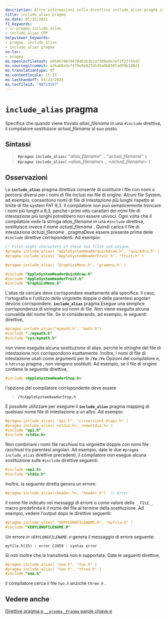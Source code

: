 ```yaml
---
description: Altre informazioni sulla direttiva include_alias pragma in Microsoft C/C++
title: include_alias pragma
ms.date: 01/22/2021
f1_keywords:
- vc-pragma.include_alias
- include_alias_CPP
helpviewer_keywords:
- pragma, include_alias
- include_alias pragma
no-loc:
- pragma
ms.openlocfilehash: a9586748794704b3b3bcaf3d8ede7ef2f2f74545
ms.sourcegitcommit: a26a66a3cf479e0e827d549a9b850fad99b108d1
ms.translationtype: MT
ms.contentlocale: it-IT
ms.lasthandoff: 01/22/2021
ms.locfileid: "98713597"
---
```

# <a name="include_alias-no-locpragma"></a>`include_alias` pragma

Specifica che quando viene trovato *alias_filename* in una `#include` direttiva, il compilatore sostituisce *actual_filename* al suo posto.

## <a name="syntax"></a>Sintassi

<!-- localization note - it's important to have the italic and bold characters immediately adjacent here. -->
> **`#pragma include_alias(`** "*alias_filename*" **`,`** "*actual_filename*" **`)`**\
> **`#pragma include_alias(`** \<*alias_filename*> **`,`** \<*actual_filename*> **`)`**

## <a name="remarks"></a>Osservazioni

La **`include_alias`** pragma direttiva consente di sostituire i file con nomi o percorsi diversi per i nomi di file inclusi nei file di origine. Alcuni file System, ad esempio, consentono nomi di file di intestazione più lunghi rispetto al limite di file system FAT 8,3. Il compilatore non può semplicemente troncare i nomi più lunghi a 8,3, perché i primi otto caratteri dei nomi file di intestazione più lunghi potrebbero non essere univoci. Ogni volta che il compilatore vede la stringa *alias_filename* in una `#include` direttiva, sostituisce invece il nome *actual_filename* . Quindi carica il file di intestazione *actual_filename* . pragmaDeve essere presente prima delle `#include` direttive corrispondenti. Ad esempio:

```cpp
// First eight characters of these two files not unique.
#pragma include_alias( "AppleSystemHeaderQuickdraw.h", "quickdra.h" )
#pragma include_alias( "AppleSystemHeaderFruit.h", "fruit.h" )

#pragma include_alias( "GraphicsMenu.h", "gramenu.h" )

#include "AppleSystemHeaderQuickdraw.h"
#include "AppleSystemHeaderFruit.h"
#include "GraphicsMenu.h"
```

L'alias da cercare deve corrispondere esattamente alla specifica. Il caso, l'ortografia e l'utilizzo delle virgolette doppie o delle parentesi angolari devono corrispondere. **`include_alias`** pragma Esegue una semplice corrispondenza di stringhe sui nomi di file. Non viene eseguita alcuna convalida del nome file. Se si considerando, ad esempio, le seguenti direttive,

```cpp
#pragma include_alias("mymath.h", "math.h")
#include "./mymath.h"
#include "sys/mymath.h"
```

non viene eseguita alcuna sostituzione di alias, perché le stringhe del file di intestazione non corrispondono esattamente. Inoltre, i nomi di file di intestazione usati come argomenti per le **`/Yu`** **`/Yc`** Opzioni del compilatore e, o `hdrstop` pragma , non vengono sostituiti. Ad esempio, se il file di origine contiene la seguente direttiva,

```cpp
#include <AppleSystemHeaderStop.h>
```

l'opzione del compilatore corrispondente deve essere

> **`/YcAppleSystemHeaderStop.h`**

È possibile utilizzare per eseguire il **`include_alias`** pragma mapping di qualsiasi nome file di intestazione a un altro. Ad esempio:

```cpp
#pragma include_alias( "api.h", "c:\version1.0\api.h" )
#pragma include_alias( <stdio.h>, <newstdio.h> )
#include "api.h"
#include <stdio.h>
```

Non combinare i nomi file racchiusi tra virgolette doppie con nomi file racchiusi tra parentesi angolari. Ad esempio, date le due `#pragma include_alias` direttive precedenti, il compilatore non esegue alcuna sostituzione sulle `#include` direttive seguenti:

```cpp
#include <api.h>
#include "stdio.h"
```

Inoltre, la seguente diretta genera un errore:

```cpp
#pragma include_alias(<header.h>, "header.h")  // Error
```

Il nome file indicato nei messaggi di errore o come valore della `__FILE__` macro predefinita è il nome del file al termine della sostituzione. Ad esempio, vedere l'output dopo le direttive seguenti:

```cpp
#pragma include_alias( "VERYLONGFILENAME.H", "myfile.h" )
#include "VERYLONGFILENAME.H"
```

Un errore in *`VERYLONGFILENAME.H`* genera il messaggio di errore seguente:

```Output
myfile.h(15) : error C2059 : syntax error
```

Si noti inoltre che la transitività non è supportata. Date le seguenti direttive,

```cpp
#pragma include_alias( "one.h", "two.h" )
#pragma include_alias( "two.h", "three.h" )
#include "one.h"
```

il compilatore cerca il file *`two.h`* anziché *`three.h`* .

## <a name="see-also"></a>Vedere anche

[Direttive pragma e `__pragma` `_Pragma` parole chiave e](./pragma-directives-and-the-pragma-keyword.md)
